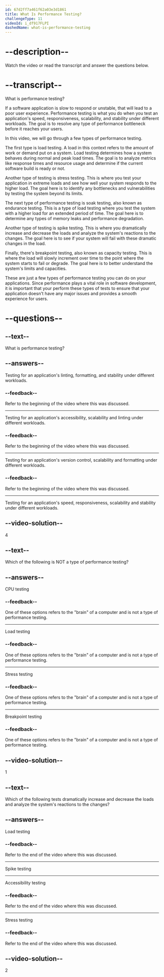 ```yaml
---
id: 67d2ff7a461f62a03e3d1861
title: What Is Performance Testing?
challengeType: 11
videoId: i_df917FLPI
dashedName: what-is-performance-testing
---
```


# --description--

Watch the video or read the transcript and answer the questions below.

# --transcript--

What is performance testing?

If a software application is slow to respond or unstable, that will lead to a poor user experience. Performance testing is what you do when you test an application's speed, responsiveness, scalability, and stability under different workloads. The goal is to resolve any type of performance bottleneck before it reaches your users.

In this video, we will go through a few types of performance testing.

The first type is load testing. A load in this context refers to the amount of work or demand put on a system. Load testing determines how a system behaves during normal and peak load times. The goal is to analyze metrics like response times and resource usage and determine if the current software build is ready or not.

Another type of testing is stress testing. This is where you test your application in extreme loads and see how well your system responds to the higher load. The goal here is to identify any bottlenecks and vulnerabilities by testing the system beyond its limits.

The next type of performance testing is soak testing, also known as endurance testing. This is a type of load testing where you test the system with a higher load for an extended period of time. The goal here is to determine any types of memory leaks and performance degradation.

Another type of testing is spike testing. This is where you dramatically increase and decrease the loads and analyze the system's reactions to the changes. The goal here is to see if your system will fail with these dramatic changes in the load.

Finally, there's breakpoint testing, also known as capacity testing. This is where the load will slowly increment over time to the point where the system starts to fail or degrade. The goal here is to better understand the system's limits and capacities.

These are just a few types of performance testing you can do on your applications. Since performance plays a vital role in software development, it is important that your perform these types of tests to ensure that your application doesn't have any major issues and provides a smooth experience for users.

# --questions--

## --text--

What is performance testing?

## --answers--

Testing for an application's linting, formatting, and stability under different workloads.

### --feedback--

Refer to the beginning of the video where this was discussed.

---

Testing for an application's accessibility, scalability and linting under different workloads.

### --feedback--

Refer to the beginning of the video where this was discussed.

---

Testing for an application's version control, scalability and formatting under different workloads.

### --feedback--

Refer to the beginning of the video where this was discussed.

---

Testing for an application's speed, responsiveness, scalability and stability under different workloads.

## --video-solution--

4

## --text--

Which of the following is NOT a type of performance testing?

## --answers--

CPU testing

### --feedback--

One of these options refers to the "brain" of a computer and is not a type of performance testing.

---

Load testing

### --feedback--

One of these options refers to the "brain" of a computer and is not a type of performance testing.

---

Stress testing

### --feedback--

One of these options refers to the "brain" of a computer and is not a type of performance testing.

---

Breakpoint testing

### --feedback--

One of these options refers to the "brain" of a computer and is not a type of performance testing.

## --video-solution--

1

## --text--

Which of the following tests dramatically increase and decrease the loads and analyze the system's reactions to the changes?

## --answers--

Load testing

### --feedback--

Refer to the end of the video where this was discussed.

---

Spike testing

---

Accessibility testing

### --feedback--

Refer to the end of the video where this was discussed.

---

Stress testing

### --feedback--

Refer to the end of the video where this was discussed.

## --video-solution--

2
